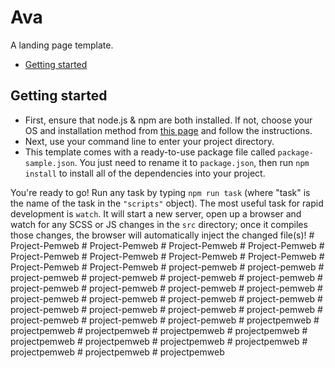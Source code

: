 # Ava

A landing page template.

* [Getting started](#getting-started)

## Getting started
* First, ensure that node.js & npm are both installed. If not, choose your OS and installation method from [this page](https://nodejs.org/en/download/package-manager/) and follow the instructions.
* Next, use your command line to enter your project directory.
* This template comes with a ready-to-use package file called `package-sample.json`. You just need to rename it to `package.json`, then run `npm install` to install all of the dependencies into your project.

You're ready to go! Run any task by typing `npm run task` (where "task" is the name of the task in the `"scripts"` object). The most useful task for rapid development is `watch`. It will start a new server, open up a browser and watch for any SCSS or JS changes in the `src` directory; once it compiles those changes, the browser will automatically inject the changed file(s)!
#   P r o j e c t - P e m w e b  
 #   P r o j e c t - P e m w e b  
 #   P r o j e c t - P e m w e b  
 #   P r o j e c t - P e m w e b  
 #   P r o j e c t - P e m w e b  
 #   P r o j e c t - P e m w e b  
 #   P r o j e c t - P e m w e b  
 #   P r o j e c t - P e m w e b  
 #   P r o j e c t - P e m w e b  
 #   P r o j e c t - P e m w e b  
 #   p r o j e c t - p e m w e b  
 #   p r o j e c t - p e m w e b  
 #   p r o j e c t - p e m w e b  
 #   p r o j e c t - p e m w e b  
 #   p r o j e c t - p e m w e b  
 #   p r o j e c t - p e m w e b  
 #   p r o j e c t - p e m w e b  
 #   p r o j e c t - p e m w e b  
 #   p r o j e c t - p e m w e b  
 #   p r o j e c t - p e m w e b  
 #   p r o j e c t - p e m w e b  
 #   p r o j e c t - p e m w e b  
 #   p r o j e c t - p e m w e b  
 #   p r o j e c t - p e m w e b  
 #   p r o j e c t - p e m w e b  
 #   p r o j e c t - p e m w e b  
 #   p r o j e c t - p e m w e b  
 #   p r o j e c t - p e m w e b  
 #   p r o j e c t - p e m w e b  
 #   p r o j e c t - p e m w e b  
 #   p r o j e c t - p e m w e b  
 #   p r o j e c t p e m w e b  
 #   p r o j e c t p e m w e b  
 #   p r o j e c t p e m w e b  
 #   p r o j e c t p e m w e b  
 #   p r o j e c t p e m w e b  
 #   p r o j e c t p e m w e b  
 #   p r o j e c t p e m w e b  
 #   p r o j e c t p e m w e b  
 #   p r o j e c t p e m w e b  
 #   p r o j e c t p e m w e b  
 #   p r o j e c t p e m w e b  
 #   p r o j e c t p e m w e b  
 